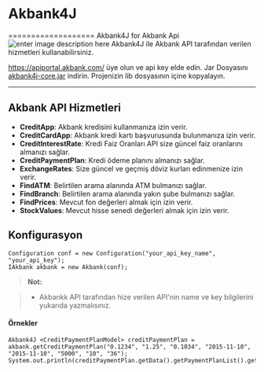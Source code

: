 # Akbank4J
===================
Akbank4J for Akbank Api
![enter image description here](http://akbank4j.org/akbank4j.jpg)
Akbank4J ile Akbank API tarafından verilen hizmetleri kullanabilirsiniz.

https://apiportal.akbank.com/ üye olun ve api key elde edin.
Jar Dosyasını [akbank4j-core.jar](http://akbank4j.org/akbank4j-core.jar) indirin. Projenizin lib dosyasının içine kopyalayın.

----------

Akbank API Hizmetleri
-------------
 - **CreditApp**: Akbank kredisini kullanmanıza izin verir.
 - **CreditCardApp**: Akbank kredi kartı başvurusunda bulunmanıza izin verir.
 - **CreditInterestRate**: Kredi Faiz Oranları API size güncel faiz oranlarını almanızı sağlar.
 - **CreditPaymentPlan**: Kredi ödeme planını almanızı sağlar.
 - **ExchangeRates**: Size güncel ve geçmiş döviz kurları edinmenize izin verir.
 - **FindATM**: Belirtilen arama alanında ATM bulmanızı sağlar.
 - **FindBranch**: Belirtilen arama alanında yakın şube bulmanızı sağlar.
 - **FindPrices**: Mevcut fon değerleri almak için izin verir.
 - **StockValues**: Mevcut hisse senedi değerleri almak için izin verir.


Konfigurasyon
-------------
    Configuration conf = new Configuration("your_api_key_name", "your_api_key");
    IAkbank akbank = new Akbank(conf);


> **Not:**

> - Akbankk API tarafından hize verilen API'nin name ve key bilgilerini yukarıda yazmalısınız.


#### Örnekler

    Akbank4J <CreditPaymentPlanModel> creditPaymentPlan = akbank.getCreditPaymentPlan("0.1234", "1.25", "0.1034", "2015-11-10", "2015-11-10", "5000", "10", "36");
    System.out.println(creditPaymentPlan.getData().getPaymentPlanList().get(0).getDate());


